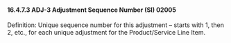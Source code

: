 #### 16.4.7.3 ADJ-3 Adjustment Sequence Number (SI) 02005

Definition: Unique sequence number for this adjustment – starts with 1, then 2, etc., for each unique adjustment for the Product/Service Line Item.
